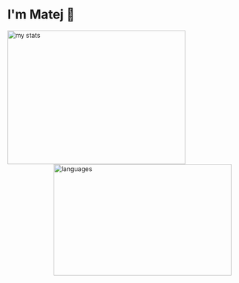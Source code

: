 # I'm Matej 👋

<img alt="my stats" align="left" width="400px" height="300px" src="https://github-readme-stats.vercel.app/api?username=Matejejko&theme=radical&show_icons=true">
<img alt="languages" align="right" width="400px" height="250px" src="https://github-readme-stats.vercel.app/api/top-langs/?username=Matejejko&layout=compact">
